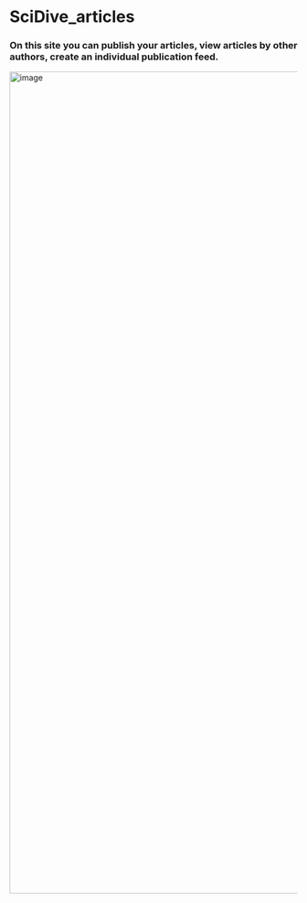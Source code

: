 # SciDive_articles

<h3> On this site you can publish your articles, view articles by other authors, create an individual publication feed. </h3>

<img width="1439" alt="image" src="https://user-images.githubusercontent.com/58033182/160275279-25814c4c-a1b8-4f88-843a-df2dbea36e10.png">
